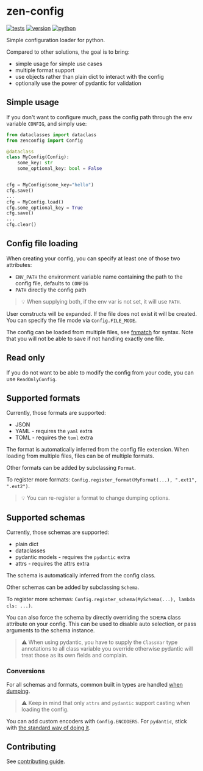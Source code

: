 # zen-config

[![tests](https://github.com/gpajot/zen-config/workflows/Test/badge.svg?branch=main&event=push)](https://github.com/gpajot/zen-config/actions?query=workflow%3ATest+branch%3Amain+event%3Apush)
[![version](https://img.shields.io/pypi/v/zenconfig?label=stable)](https://pypi.org/project/zenconfig/)
[![python](https://img.shields.io/pypi/pyversions/zenconfig)](https://pypi.org/project/zenconfig/)

Simple configuration loader for python.

Compared to other solutions, the goal is to bring:
- simple usage for simple use cases
- multiple format support
- use objects rather than plain dict to interact with the config
- optionally use the power of pydantic for validation

## Simple usage
If you don't want to configure much, pass the config path through the env variable `CONFIG`, and simply use:
```python
from dataclasses import dataclass
from zenconfig import Config

@dataclass
class MyConfig(Config):
    some_key: str
    some_optional_key: bool = False


cfg = MyConfig(some_key="hello")
cfg.save()
...
cfg = MyConfig.load()
cfg.some_optional_key = True
cfg.save()
...
cfg.clear()
```

## Config file loading
When creating your config, you can specify at least one of those two attributes:
- `ENV_PATH` the environment variable name containing the path to the config file, defaults to `CONFIG`
- `PATH` directly the config path

> 💡 When supplying both, if the env var is not set, it will use `PATH`.

User constructs will be expanded.
If the file does not exist it will be created.
You can specify the file mode via `Config.FILE_MODE`.

The config can be loaded from multiple files, see [fnmatch](https://docs.python.org/3/library/fnmatch.html) for syntax.
Note that you will not be able to save if not handling exactly one file.

## Read only
If you do not want to be able to modify the config from your code, you can use `ReadOnlyConfig`.

## Supported formats
Currently, those formats are supported:
- JSON
- YAML - requires the `yaml` extra
- TOML - requires the `toml` extra

The format is automatically inferred from the config file extension.
When loading from multiple files, files can be of multiple formats.

Other formats can be added by subclassing `Format`.

To register more formats: `Config.register_format(MyFormat(...), ".ext1", ".ext2")`.

> 💡 You can re-register a format to change dumping options.

## Supported schemas
Currently, those schemas are supported:
- plain dict
- dataclasses
- pydantic models - requires the `pydantic` extra
- attrs - requires the attrs extra

The schema is automatically inferred from the config class.

Other schemas can be added by subclassing `Schema`.

To register more schemas: `Config.register_schema(MySchema(...), lambda cls: ...)`.

You can also force the schema by directly overriding the `SCHEMA` class attribute on your config.
This can be used to disable auto selection, or pass arguments to the schema instance.

> ⚠️ When using pydantic, you have to supply the `ClassVar` type annotations
> to all class variable you override
> otherwise pydantic will treat those as its own fields and complain.

### Conversions
For all schemas and formats, common built in types are handled [when dumping](https://github.com/gpajot/zen-config/blob/main/zenconfig/encoder.py).

> ⚠️ Keep in mind that only `attrs` and `pydantic` support casting when loading the config.

You can add custom encoders with `Config.ENCODERS`. For `pydantic`, stick with [the standard way of doing it](https://pydantic-docs.helpmanual.io/usage/exporting_models/#json_encoders).

## Contributing
See [contributing guide](https://github.com/gpajot/zen-config/blob/main/CONTRIBUTING.md).
